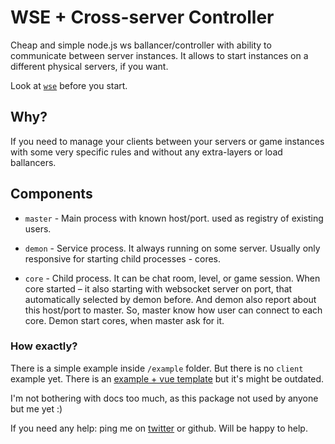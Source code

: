 # WSE + Cross-server Controller
Cheap and simple node.js ws ballancer/controller with ability to communicate between server instances. It allows to start instances on a different physical servers, if you want.

Look at [``wse``](https://www.npmjs.com/package/wse) before you start.

## Why?
If you need to manage your clients between your servers or game instances with some very specific rules and without any extra-layers or load ballancers.

## Components
* `master` - Main process with known host/port. used as registry of existing users.

* `demon` - Service process. It always running on some server. Usually only responsive for starting child processes - cores.

* `core` - Child process. It can be chat room, level, or game session. When core started – it also starting with websocket server on port, that automatically selected by demon before. And demon also report about this host/port to master. So, master know how user can connect to each core. Demon start cores, when master ask for it.

### How exactly?
 There is a simple example inside `/example` folder. But there is no `client` example yet. There is an [example + vue template](https://github.com/vovchisko/wse-cc-template) but it's might be outdated.
 
 I'm not bothering with docs too much, as this package not used by anyone but me yet :)
 
 If you need any help: ping me on [twitter](https://twitter.com/vovchisko) or github. Will be happy to help.

